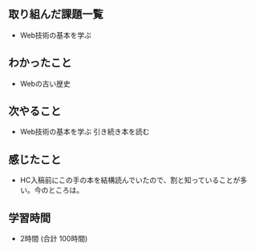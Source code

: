 ## 取り組んだ課題一覧
- Web技術の基本を学ぶ
## わかったこと
- Webの古い歴史
## 次やること
- Web技術の基本を学ぶ 引き続き本を読む
## 感じたこと
- HC入稿前にこの手の本を結構読んでいたので、割と知っていることが多い。今のところは。
## 学習時間
- 2時間 (合計 100時間)
